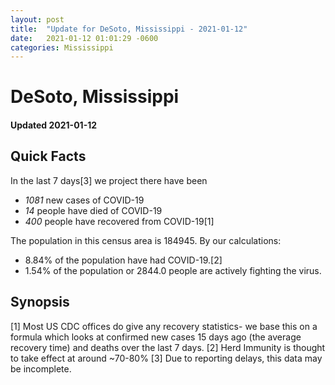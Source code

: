 ```yaml
---
layout: post
title:  "Update for DeSoto, Mississippi - 2021-01-12"
date:   2021-01-12 01:01:29 -0600
categories: Mississippi
---
```


# DeSoto, Mississippi
#### Updated 2021-01-12

## Quick Facts

In the last 7 days[3] we project there have been
- *1081* new cases of COVID-19
- *14* people have died of COVID-19
- *400* people have recovered from COVID-19[1]

The population in this census area is 184945. By our calculations:
- 8.84% of the population have had COVID-19.[2]
- 1.54% of the population or 2844.0 people are actively fighting the virus.

## Synopsis




[1] Most US CDC offices do give any recovery statistics- we base this on a formula which looks at confirmed new cases
15 days ago (the average recovery time) and deaths over the last 7 days.
[2] Herd Immunity is thought to take effect at around ~70-80%
[3] Due to reporting delays, this data may be incomplete. 
    